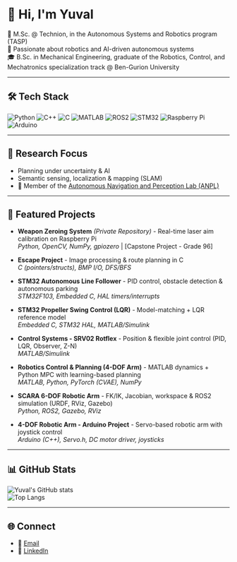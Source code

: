 # 👋 Hi, I'm Yuval 

🔬 M.Sc. @ Technion, in the Autonomous Systems and Robotics program (TASP)  
🤖 Passionate about robotics and AI-driven autonomous systems  
🎓 B.Sc. in Mechanical Engineering, graduate of the Robotics, Control, and Mechatronics specialization track @ Ben-Gurion University   

 

---

## 🛠️ Tech Stack
![Python](https://img.shields.io/badge/Python-3776AB?style=for-the-badge&logo=python&logoColor=white)
![C++](https://img.shields.io/badge/C++-00599C?style=for-the-badge&logo=c%2B%2B&logoColor=white)
![C](https://img.shields.io/badge/C-00599C?style=for-the-badge&logo=c&logoColor=white)
![MATLAB](https://img.shields.io/badge/MATLAB-orange?style=for-the-badge&logo=mathworks&logoColor=white)
![ROS2](https://img.shields.io/badge/ROS2-22314E?style=for-the-badge&logo=ros&logoColor=white)
![STM32](https://img.shields.io/badge/STM32-03234B?style=for-the-badge&logo=stmicroelectronics&logoColor=white)
![Raspberry Pi](https://img.shields.io/badge/Raspberry%20Pi-C51A4A?style=for-the-badge&logo=raspberrypi&logoColor=white)
![Arduino](https://img.shields.io/badge/Arduino-00979D?style=for-the-badge&logo=arduino&logoColor=white)


---
## 🔬 Research Focus
- Planning under uncertainty & AI  
- Semantic sensing, localization & mapping (SLAM)  
- 🧠 Member of the [Autonomous Navigation and Perception Lab (ANPL)](https://anpl-technion.github.io/)
---

## 🚀 Featured Projects
- **Weapon Zeroing System** *(Private Repository)* - Real-time laser aim calibration on Raspberry Pi  
  *Python, OpenCV, NumPy, gpiozero* | [Capstone Project - Grade 96]  

- **Escape Project** - Image processing & route planning in C  
  *C (pointers/structs), BMP I/O, DFS/BFS*  

- **STM32 Autonomous Line Follower** - PID control, obstacle detection & autonomous parking  
  *STM32F103, Embedded C, HAL timers/interrupts*  

- **STM32 Propeller Swing Control (LQR)** - Model-matching + LQR reference model  
  *Embedded C, STM32 HAL, MATLAB/Simulink*  

- **Control Systems - SRV02 Rotflex** - Position & flexible joint control (PID, LQR, Observer, Z-N)  
  *MATLAB/Simulink*  

- **Robotics Control & Planning (4-DOF Arm)** - MATLAB dynamics + Python MPC with learning-based planning  
  *MATLAB, Python, PyTorch (CVAE), NumPy*  

- **SCARA 6-DOF Robotic Arm** - FK/IK, Jacobian, workspace & ROS2 simulation (URDF, RViz, Gazebo)  
  *Python, ROS2, Gazebo, RViz*  

- **4-DOF Robotic Arm - Arduino Project** - Servo-based robotic arm with joystick control  
  *Arduino (C++), Servo.h, DC motor driver, joysticks*  

---

## 📊 GitHub Stats
![Yuval's GitHub stats](https://github-readme-stats.vercel.app/api?username=yuvalMARMOR&show_icons=true&theme=tokyonight)  
![Top Langs](https://github-readme-stats.vercel.app/api/top-langs/?username=yuvalMARMOR&layout=compact&theme=tokyonight)


---

## 🌐 Connect
- 📧 [Email](mailto:yuval5586871@gmail.com)  
- 💼 [LinkedIn](www.linkedin.com/in/yuval-marmor-robotics-ai)  
